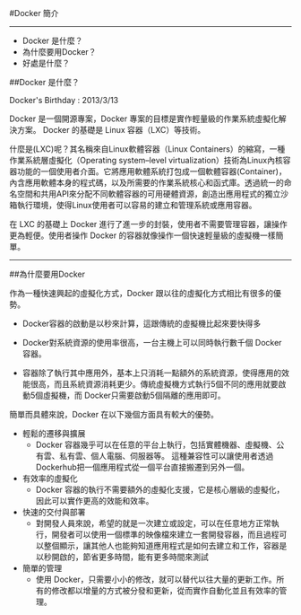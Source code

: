 #Docker 簡介

---

- Docker 是什麼？
- 為什麼要用Docker？ 
- 好處是什麼？


##Docker 是什麼？

Docker's Birthday : 2013/3/13

Docker 是一個開源專案，Docker 專案的目標是實作輕量級的作業系統虛擬化解決方案。 Docker 的基礎是 Linux 容器（LXC）等技術。

什麼是(LXC)呢？其名稱來自Linux軟體容器（Linux Containers）的縮寫，一種作業系統層虛擬化（Operating system–level virtualization）技術為Linux內核容器功能的一個使用者介面。它將應用軟體系統打包成一個軟體容器(Container)，內含應用軟體本身的程式碼，以及所需要的作業系統核心和函式庫。透過統一的命名空間和共用API來分配不同軟體容器的可用硬體資源，創造出應用程式的獨立沙箱執行環境，使得Linux使用者可以容易的建立和管理系統或應用容器。

在 LXC 的基礎上 Docker 進行了進一步的封裝，使用者不需要管理容器，讓操作更為輕便。使用者操作 Docker 的容器就像操作一個快速輕量級的虛擬機一樣簡單。


---

##為什麼要用Docker


作為一種快速興起的虛擬化方式，Docker 跟以往的虛擬化方式相比有很多的優勢。

- Docker容器的啟動是以秒來計算，這跟傳統的虛擬機比起來要快得多

- Docker對系統資源的使用率很高，一台主機上可以同時執行數千個 Docker 容器。

- 容器除了執行其中應用外，基本上只消耗一點額外的系統資源，使得應用的效能很高，而且系統資源消耗更少。傳統虛擬機方式執行5個不同的應用就要啟動5個虛擬機，而 Docker只需要啟動5個隔離的應用即可。

簡單而具體來說，Docker 在以下幾個方面具有較大的優勢。



- 輕鬆的遷移與擴展
  - Docker 容器幾乎可以在任意的平台上執行，包括實體機器、虛擬機、公有雲、私有雲、個人電腦、伺服器等。 這種兼容性可以讓使用者透過Dockerhub把一個應用程式從一個平台直接搬遷到另外一個。
- 有效率的虛擬化
  - Docker 容器的執行不需要額外的虛擬化支援，它是核心層級的虛擬化，因此可以實作更高的效能和效率。
- 快速的交付與部署
  - 對開發人員來說，希望的就是一次建立或設定，可以在任意地方正常執行，開發者可以使用一個標準的映像檔來建立一套開發容器，而且過程可以整個顯示，讓其他人也能夠知道應用程式是如何去建立和工作，容器是以秒開啟的，節省更多時間，能有更多時間來測試
- 簡單的管理
  - 使用 Docker，只需要小小的修改，就可以替代以往大量的更新工作。所有的修改都以增量的方式被分發和更新，從而實作自動化並且有效率的管理。
  
















